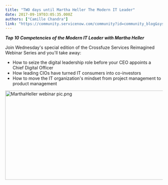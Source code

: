 ```yaml
---
title: "TWO days until Martha Heller The Modern IT Leader"
date: 2017-09-19T03:05:35.000Z
authors: ["Camille Chandra"]
link: "https://community.servicenow.com/community?id=community_blog&sys_id=be7d6269dbd0dbc01dcaf3231f9619f7"
---
```

<p><em><strong>Top 10 Competencies of the Modern IT Leader with Martha Heller</strong></em></p><p></p><p>Join Wednesday's special edition of the Crossfuze Services Reimagined Webinar Series and you'll take away:</p><ul><li>How to seize the digital leadership role before your CEO appoints a Chief Digital Officer</li><li>How leading CIOs have turned IT consumers into co-investors</li><li>How to move the IT organization's mindset from project management to product management</li></ul><p></p><p><img  alt="MarthaHeller webinar pic.png" class="image-1 jive-image" src="ab766182db90d7049c9ffb651f9619e8.iix" style="width: 620px; height: 286px;"/></p>
